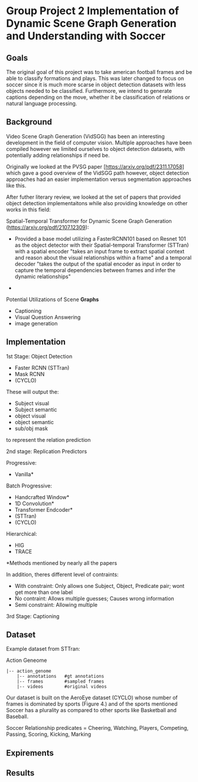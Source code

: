 
# Group Project 2 Implementation of Dynamic Scene Graph Generation and Understanding with Soccer

## Goals
The original goal of this project was to take american football frames and be able to classify formations and plays. This was later changed to focus on soccer since it is much more scarse in object detection datasets with less objects needed to be classified. Furthermore, we intend to generate captions depending on the move, whether it be classification of relations or natural language processing.

## Background

Video Scene Graph Generation (VidSGG) has been an interesting development in the field of computer vision. Multiple approaches have been compiled however we limited ourselves to object detection datasets, with potentially adding relationships if need be.

Originally we looked at the PVSG paper [https://arxiv.org/pdf/2311.17058] which gave a good overview of the VidSGG path however, object detection approaches had an easier implementation versus segmentation approaches like this.

After futher literary review, we looked at the set of papers that provided object detection implementaitons while also providing knowledge on other works in this field:

Spatial-Temporal Transformer for Dynamic Scene Graph Generation (https://arxiv.org/pdf/2107.12309):

- Provided a base model utilizing a FasterRCNN101 based on Resnet 101 as the object detector with their Spatial-temporal Transformer (STTran) with a spatial encoder "takes an input frame to extract spatial context and reason about the visual relationships within a frame" and a temporal decoder "takes the output of the spatial encoder as input in order to capture the temporal dependencies between frames and infer the dynamic relationships"

-

Potential Utilizations of Scene **Graphs**
- Captioning
- Visual Question Answering
- image generation

## Implementation



1st Stage: Object Detection

- Faster RCNN (STTran)
- Mask RCNN
- (CYCLO)

These will output the:
- Subject visual
- Subject semantic
- object visual
- object semantic
- sub/obj mask

to represent the relation prediction


2nd stage: Replication Predictors

Progressive:
- Vanilla*

Batch Progressive:
- Handcrafted Window*
- 1D Convolution*
- Transformer Endcoder*
- (STTran)
- (CYCLO)

Hierarchical:
- HIG
- TRACE

*Methods mentioned by nearly all the papers

In addition, theres different level of contraints:
- With constraint: Only allows one Subject, Object, Predicate pair; wont get more than one label 
- No contraint: Allows multiple guesses; Causes wrong information
- Semi constraint: Allowing multiple 

3rd Stage: Captioning



## Dataset
Example dataset from STTran:

Action Geneome

```
|-- action_genome
    |-- annotations   #gt annotations
    |-- frames        #sampled frames
    |-- videos        #original videos
```

Our dataset is built on the AeroEye dataset (CYCLO) whose number of frames is dominated by sports (Figure 4.) and of the sports mentioned Soccer has a plurality as compared to other sports like Basketball and Baseball.

Soccer Relationship predicates = Cheering, Watching, Players, Competing, Passing, Scoring, Kicking, Marking

## Expirements

## Results